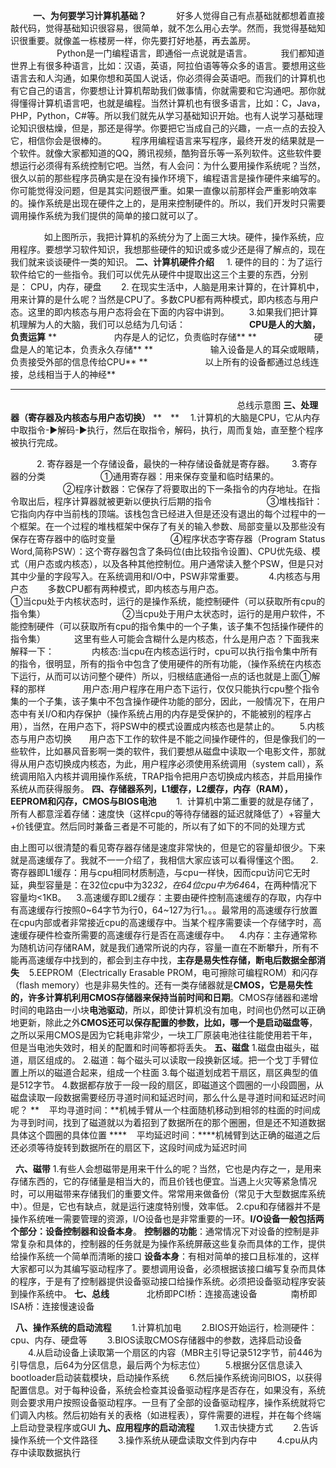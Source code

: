 　　&nbsp;
**一、为何要学习计算机基础？**
&nbsp;&nbsp;&nbsp;&nbsp;&nbsp;&nbsp;&nbsp;&nbsp;&nbsp;&nbsp;&nbsp;好多人觉得自己有点基础就都想着直接敲代码，觉得基础知识很容易，很简单，就不怎么用心去学。然而，我觉得基础知识很重要。就像盖一栋楼房一样，你先要打好地基，再去盖房。&nbsp; 　　
　　　Python是一门编程语言，即通俗一点说就是语言。
　　　我们都知道世界上有很多种语言，比如：汉语，英语，阿拉伯语等等众多的语言。要想用这些语言去和人沟通，如果你想和英国人说话，你必须得会英语吧。而我们的计算机也有它自己的语言，你要想让计算机帮助我们做事情，你就需要和它沟通吧。那你就得懂得计算机语言吧，也就是编程。当然计算机也有很多语言，比如：C，Java，PHP，Python，C#等。所以我们就先从学习基础知识开始。也有人说学习基础理论知识很枯燥，但是，那还是得学。你要把它当成自己的兴趣，一点一点的去投入它，相信你会是很棒的。
　　&nbsp;&nbsp;程序用编程语言来写程序，最终开发的结果就是一个软件。就像大家都知道的QQ，腾讯视频，酷狗音乐等一系列软件。这些软件要想运行必须得有系统控制它吧。当然，有人会问：为什么要用操作系统呢？当然，很久以前的那些程序员确实是在没有操作环境下，编程语言是操作硬件来编写的。你可能觉得没问题，但是其实问题很严重。如果一直像以前那样会严重影响效率的。操作系统是出现在硬件之上的，是用来控制硬件的。所以，我们开发时只需要调用操作系统为我们提供的简单的接口就可以了。

&nbsp;&nbsp;
　　　如上图所示，我把计算机的系统分为了上面三大块。硬件，操作系统，应用程序。要想学习软件知识，我想那些硬件的知识或多或少还是得了解点的，现在我们就来谈谈硬件一类的知识。
**二、计算机硬件介绍**
&nbsp;&nbsp;&nbsp; 1.&nbsp;硬件的目的：为了运行软件给它的一些指令。我们可以优先从硬件中提取出这三个主要的东西，分别是：&nbsp;CPU，内存，硬盘
&nbsp;&nbsp;&nbsp;&nbsp;&nbsp;&nbsp;&nbsp;2. 在现实生活中，人脑是用来计算的，在计算机中，用来计算的是什么呢？当然是CPU了。多数CPU都有两种模式，即内核态与用户态。这里的即内核态与用户态将会在下面的内容中讲到。
&nbsp;&nbsp; &nbsp;&nbsp;&nbsp; 3.如果我们把计算机理解为人的大脑，我们可以总结为几句话：
&nbsp;&nbsp;&nbsp;&nbsp;&nbsp;&nbsp;&nbsp;&nbsp;&nbsp;**&nbsp; 　　　　CPU是人的大脑，负责运算**
**　　&nbsp; 　　　　内存是人的记忆，负责临时存储**
**　　&nbsp; 　　　　硬盘是人的笔记本，负责永久存储**
**　　　　　　&nbsp; 输入设备是人的耳朵或眼睛，负责接受外部的信息传给CPU**
**　　　　　　&nbsp; 以上所有的设备都通过总线连接，总线相当于人的神经**
****
&nbsp;&nbsp;&nbsp;&nbsp;&nbsp;&nbsp;&nbsp;&nbsp;&nbsp;&nbsp;&nbsp;&nbsp;&nbsp;&nbsp;&nbsp;&nbsp;&nbsp;&nbsp;&nbsp;&nbsp;&nbsp;&nbsp;&nbsp;&nbsp;&nbsp;&nbsp;&nbsp;&nbsp;&nbsp;&nbsp;&nbsp;&nbsp;&nbsp;&nbsp;&nbsp;&nbsp;&nbsp;&nbsp;&nbsp;&nbsp;&nbsp;&nbsp;&nbsp;&nbsp;&nbsp;&nbsp;&nbsp;&nbsp;&nbsp;&nbsp;&nbsp;&nbsp;&nbsp;&nbsp;&nbsp;&nbsp;&nbsp;&nbsp;&nbsp;&nbsp;&nbsp;&nbsp;&nbsp;&nbsp;&nbsp;&nbsp;&nbsp;&nbsp;&nbsp;&nbsp;&nbsp;&nbsp;&nbsp;&nbsp;&nbsp;&nbsp;&nbsp;&nbsp;&nbsp;&nbsp;&nbsp;&nbsp;&nbsp;&nbsp;&nbsp;&nbsp;&nbsp;&nbsp;&nbsp;&nbsp;&nbsp; 总线示意图
**三、处理器（寄存器及内核态与用户态切换）**
**　**　&nbsp;1.计算机的大脑是CPU，它从内存中取指令-▶解码-▶执行，然后在取指令，解码，执行，周而复始，直至整个程序被执行完成。

　　　2. 寄存器是一个存储设备，最快的一种存储设备就是寄存器。
&nbsp;&nbsp;&nbsp;&nbsp;&nbsp;&nbsp;3.寄存器的分类
　　　　　　①通用寄存器：用来保存变量和临时结果的。
　　　　　　②程序计数器：它保存了将要取出的下一条指令的内存地址。在指令取出后，程序计算器就被更新以便执行后期的指令
　　　　　　③堆栈指针：它指向内存中当前栈的顶端。该栈包含已经进入但是还没有退出的每个过程中的一个框架。在一个过程的堆栈框架中保存了有关的输入参数、局部变量以及那些没有保存在寄存器中的临时变量
　　　　　　④程序状态字寄存器（Program Status Word,简称PSW）：这个寄存器包含了条码位(由比较指令设置)、CPU优先级、模式（用户态或内核态），以及各种其他控制位。用户通常读入整个PSW，但是只对其中少量的字段写入。在系统调用和I/O中，PSW非常重要。
　　&nbsp; 4.内核态与用户态
&nbsp;&nbsp;&nbsp;&nbsp; &nbsp; 多数CPU都有两种模式，即内核态与用户态。 &nbsp;　　　　　　
　　　　①当cpu处于内核状态时，运行的是操作系统，能控制硬件（可以获取所有cpu的指令集）　　　　　
　　　　②当cpu处于用户太状态时，运行的是用户软件，不能控制硬件（可以获取所有cpu的指令集中的一个子集，该子集不包括操作硬件的指令集）
　　　这里有些人可能会含糊什么是内核态，什么是用户态？下面我来解释一下：
　　　　内核态:当cpu在内核态运行时，cpu可以执行指令集中所有的指令，很明显，所有的指令中包含了使用硬件的所有功能，（操作系统在内核态下运行，从而可以访问整个硬件）所以，归根结底通俗一点的话也就是上面①解释的那样
　　　　用户态:用户程序在用户态下运行，仅仅只能执行cpu整个指令集的一个子集，该子集中不包含操作硬件功能的部分，因此，一般情况下，在用户态中有关I/O和内存保护（操作系统占用的内存是受保护的，不能被别的程序占用），当然，在用户态下，将PSW中的模式设置成内核态也是禁止的。
　　5.内核态与用户态切换
&nbsp; &nbsp;&nbsp;&nbsp; 用户态下工作的软件是不能之间操作硬件的，但是像我们的一些软件，比如暴风音影啊一类的软件，我们要想从磁盘中读取一个电影文件，那就得从用户态切换成内核态，为此，用户程序必须使用系统调用（system call），系统调用陷入内核并调用操作系统，TRAP指令把用户态切换成内核态，并启用操作系统从而获得服务。
**四、**存储器系列，****L1****缓存，****L2****缓存，内存（****RAM****），****EEPROM****和闪存，****CMOS****与****BIOS****电池****
&nbsp;&nbsp;&nbsp;&nbsp;&nbsp;&nbsp;&nbsp;1. &nbsp;计算机中第二重要的就是存储了，所有人都意淫着存储：速度快（这样cpu的等待存储器的延迟就降低了）+容量大+价钱便宜。然后同时兼备三者是不可能的，所以有了如下的不同的处理方式

由上图可以很清楚的看见寄存器存储是速度非常快的，但是它的容量却很少。下来就是高速缓存了。我就不一一介绍了，我相信大家应该可以看得懂这个图。
　2.寄存器即L1缓存：用与cpu相同材质制造，与cpu一样快，因而cpu访问它无时延，典型容量是：在32位cpu中为32*32，在64位cpu中为64*64，在两种情况下容量均<1KB。
&nbsp;&nbsp; 3.高速缓存即L2缓存：主要由硬件控制高速缓存的存取，内存中有高速缓存行按照0~64字节为行0，64~127为行1。。。最常用的高速缓存行放置在cpu内部或者非常接近cpu的高速缓存中。当某个程序需要读一个存储字时，高速缓存硬件检查所需要的高速缓存行是否在高速缓存中。
&nbsp;&nbsp; 4.内存：主存通常称为随机访问存储RAM，就是我们通常所说的内存，容量一直在不断攀升，所有不能再高速缓存中找到的，都会到主存中找，**主存是易失性存储，断电后数据全部消失**
&nbsp;&nbsp; 5.EEPROM（Electrically Erasable PROM，电可擦除可编程ROM）和闪存（flash memory）也是非易失性的。还有一类存储器就是**CMOS，它是易失性的，**许多计算机利用CMOS存储器**来保持当前时间和日期**。CMOS存储器和递增时间的电路由一小块**电池驱动**，所以，即使计算机没有加电，时间也仍然可以正确地更新，除此之外**CMOS还可以保存配置的参数，比如，哪一个是启动磁盘等**，之所以采用CMOS是因为它耗电非常少，一块工厂原装电池往往能使用若干年，但是当电池失效时，相关的配置和时间等都将丢失。
**五、磁盘**
1.磁盘由磁头，磁道，扇区组成的。
2.磁道：每个磁头可以读取一段换新区域。把一个戈丁手臂位置上所以的磁道合起来，组成一个柱面
3.每个磁道划成若干扇区，扇区典型的值是512字节。
4.数据都存放于一段一段的扇区，即磁道这个圆圈的一小段圆圈，从磁盘读取一段数据需要经历寻道时间和延迟时间，那么什么是寻道时间和延迟时间呢？
**&nbsp;&nbsp;&nbsp; 平均寻道时间：**机械手臂从一个柱面随机移动到相邻的柱面的时间成为寻到时间，找到了磁道就以为着招到了数据所在的那个圈圈，但是还不知道数据具体这个圆圈的具体位置
****&nbsp;&nbsp;&nbsp; 平均延迟时间：****机械臂到达正确的磁道之后还必须等待旋转到数据所在的扇区下，这段时间成为延迟时间
&nbsp;

&nbsp;
**六、磁带**
1.有些人会想磁带是用来干什么的呢？当然，它也是内存之一，是用来存储东西的，它的存储量是相当大的，而且价钱也便宜。当遇上火灾等紧急情况时，可以用磁带来存储我们的重要文件。常常用来做备份（常见于大型数据库系统中）。但是，它也有缺点，就是运行速度特别慢，效率低。
2.cpu和存储器并不是操作系统唯一需要管理的资源，I/O设备也是非常重要的一环。**I/O设备一般包括两个部分：设备控制器和设备本身**。
**控制器的功能**：通常情况下对设备的控制是非常复杂和具体的，控制器的任务就是为操作系统屏蔽这些复杂而具体的工作，提供给操作系统一个简单而清晰的接口
**设备本身**：有相对简单的接口且标准的，这样大家都可以为其编写驱动程序了。要想调用设备，必须根据该接口编写复杂而具体的程序，于是有了控制器提供设备驱动接口给操作系统。必须把设备驱动程序安装到操作系统中。
**七、总线**
　　　　北桥即PCI桥：连接高速设备
　　　&nbsp; 南桥即ISA桥：连接慢速设备

&nbsp;
**八、操作系统的启动流程**
　　1.计算机加电
　　2.BIOS开始运行，检测硬件：cpu、内存、硬盘等
　　3.BIOS读取CMOS存储器中的参数，选择启动设备
　　4.从启动设备上读取第一个扇区的内容（MBR主引导记录512字节，前446为引导信息，后64为分区信息，最后两个为标志位）
　　5.根据分区信息读入bootloader启动装载模块，启动操作系统
　　6.然后操作系统询问BIOS，以获得配置信息。对于每种设备，系统会检查其设备驱动程序是否存在，如果没有，系统则会要求用户按照设备驱动程序。一旦有了全部的设备驱动程序，操作系统就将它们调入内核。然后初始有关的表格（如进程表），穿件需要的进程，并在每个终端上启动登录程序或GUI
**九、应用程序的启动流程**
　　1.双击快捷方式
　　2.告诉操作系统一个文件路径
　　3.操作系统从硬盘读取文件到内存中
　　4.cpu从内存中读取数据执行
<br>&nbsp;
&nbsp;
&nbsp;&nbsp;&nbsp;&nbsp;&nbsp;&nbsp;&nbsp;&nbsp;&nbsp;
&nbsp;

&nbsp;
&nbsp;
&nbsp;
&nbsp;
